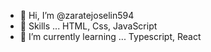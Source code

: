 - 👋 Hi, I’m @zaratejoselin594
- 📖 Skills ... HTML, Css, JavaScript
- 🌱 I’m currently learning ... Typescript, React



